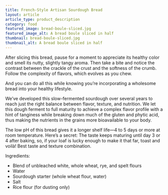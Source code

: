 ```yaml
---
title: French-Style Artisan Sourdough Bread
layout: article
article_type: product_description
category: food
featured_image: bread-boule-sliced.jpg
featured_image_alt: A bread boule sliced in half
thumbnail: bread-boule-sliced.jpg
thumbnail_alt: A bread boule sliced in half
---
```


After slicing this bread, pause for a moment to appreciate its healthy color and smell its nutty, slightly tangy aroma. Then take a bite and notice the contrast between the crackle of the crust and the softness of the crumb. Follow the complexity of flavors, which evolves as you chew.

And you can do all this while knowing you’re incorporating a wholesome bread into your healthy lifestyle.

We’ve developed this slow-fermented sourdough over several years to reach just the right balance between flavor, texture, and nutrition. We let this dough ferment to full maturity to achieve a complex flavor profile with a hint of tanginess while breaking down much of the gluten and phytic acid, thus making the nutrients in the grains more bioavailable to your body.

The low pH of this bread gives it a longer shelf life—4 to 5 days or more at room temperature. Here’s a secret: The taste keeps maturing until day 3 or 4 after baking, so, if your loaf is lucky enough to make it that far, toast and voilà! Best taste and texture combination.

Ingredients:

- Blend of unbleached white, whole wheat, rye, and spelt flours
- Water
- Sourdough starter (whole wheat flour, water)
- Salt
- Rice flour (for dusting only)
